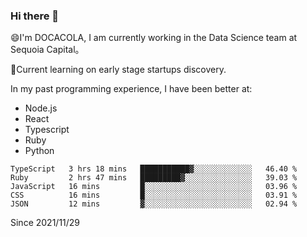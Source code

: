 ### Hi there 👋

<!--
**fengliu222/fengliu222** is a ✨ _special_ ✨ repository because its `README.md` (this file) appears on your GitHub profile.

Here are some ideas to get you started:

- 🔭 I’m currently working on ...
- 🌱 I’m currently learning ...
- 👯 I’m looking to collaborate on ...
- 🤔 I’m looking for help with ...
- 💬 Ask me about ...
- 📫 How to reach me: ...
- 😄 Pronouns: ...
- ⚡ Fun fact: ...
-->

😄I'm DOCACOLA, I am currently working in the Data Science team at Sequoia Capital。

🌱Current learning on early stage startups discovery.

In my past programming experience, I have been better at:
- Node.js
- React
- Typescript
- Ruby
- Python



<!--START_SECTION:waka-->
```text
TypeScript   3 hrs 18 mins   ███████████▓░░░░░░░░░░░░░   46.40 % 
Ruby         2 hrs 47 mins   █████████▓░░░░░░░░░░░░░░░   39.03 % 
JavaScript   16 mins         █░░░░░░░░░░░░░░░░░░░░░░░░   03.96 % 
CSS          16 mins         █░░░░░░░░░░░░░░░░░░░░░░░░   03.91 % 
JSON         12 mins         ▓░░░░░░░░░░░░░░░░░░░░░░░░   02.94 % 
```
<!--END_SECTION:waka-->
Since 2021/11/29

